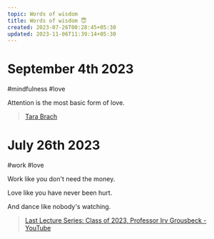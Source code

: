 ```yaml
---
topic: Words of wisdom
title: Words of wisdom 😇
created: 2023-07-26T00:28:45+05:30
updated: 2023-11-06T11:39:14+05:30
---
```


# September 4th 2023

#mindfulness #love

Attention is the most basic form of love.

> [Tara Brach](https://www.goodreads.com/quotes/8578059-attention-is-the-most-basic-form-of-love-by-paying)

# July 26th 2023

#work #love

Work like you don't need the money.

Love like you have never been hurt.

And dance like nobody's watching.

> [Last Lecture Series: Class of 2023, Professor Irv Grousbeck - YouTube](https://youtu.be/XoUfV1mgwk0?t=194)


